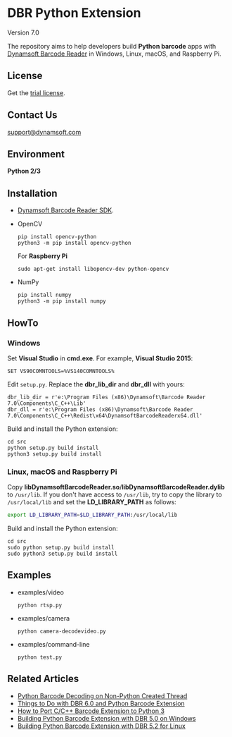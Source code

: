 # DBR Python Extension
Version 7.0

The repository aims to help developers build **Python barcode** apps with [Dynamsoft Barcode Reader](https://www.dynamsoft.com/Products/Dynamic-Barcode-Reader.aspx) in Windows, Linux, macOS, and Raspberry Pi.

## License
Get the [trial license](https://www.dynamsoft.com/CustomerPortal/Portal/Triallicense.aspx).

## Contact Us
<support@dynamsoft.com>

## Environment
**Python 2/3**

## Installation
* [Dynamsoft Barcode Reader SDK](https://www.dynamsoft.com/Downloads/Dynamic-Barcode-Reader-Download.aspx).
* OpenCV

    ```
    pip install opencv-python
    python3 -m pip install opencv-python
    ```
    
    For **Raspberry Pi**
    
    ```
    sudo apt-get install libopencv-dev python-opencv
    ```
    
* NumPy
	
    ```
    pip install numpy
    python3 -m pip install numpy
    ```
    
## HowTo
### Windows
Set **Visual Studio** in **cmd.exe**. For example, **Visual Studio 2015**:

```
SET VS90COMNTOOLS=%VS140COMNTOOLS%
```

Edit `setup.py`. Replace the **dbr_lib_dir** and **dbr_dll** with yours:

```
dbr_lib_dir = r'e:\Program Files (x86)\Dynamsoft\Barcode Reader 7.0\Components\C_C++\Lib'
dbr_dll = r'e:\Program Files (x86)\Dynamsoft\Barcode Reader 7.0\Components\C_C++\Redist\x64\DynamsoftBarcodeReaderx64.dll'
```

Build and install the Python extension:

```
cd src
python setup.py build install
python3 setup.py build install
```

### Linux, macOS and Raspberry Pi
Copy **libDynamsoftBarcodeReader.so**/**libDynamsoftBarcodeReader.dylib** to `/usr/lib`. If you don't have access to `/usr/lib`, try to copy the library to `/usr/local/lib` and set the **LD_LIBRARY_PATH** as follows:

```bash
export LD_LIBRARY_PATH=$LD_LIBRARY_PATH:/usr/local/lib
```

Build and install the Python extension:

```
cd src
sudo python setup.py build install
sudo python3 setup.py build install
```

## Examples
- examples/video

    ```
    python rtsp.py
    ```
    
- examples/camera

    ```
    python camera-decodevideo.py
    ```
    
- examples/command-line

    ```
    python test.py
    ```


## Related Articles
* [Python Barcode Decoding on Non-Python Created Thread](https://www.codepool.biz/python-decode-barcode-c-thread.html)
* [Things to Do with DBR 6.0 and Python Barcode Extension](http://www.codepool.biz/dynamsoft-barcode-python-extension-6-0.html)
* [How to Port C/C++ Barcode Extension to Python 3](http://www.codepool.biz/cc-barcode-extension-python-3.html)
* [Building Python Barcode Extension with DBR 5.0 on Windows](http://www.codepool.biz/python-barcode-extension-dbr-windows.html)
* [Building Python Barcode Extension with DBR 5.2 for Linux](http://www.codepool.biz/build-linux-python-barcode-extension.html)
